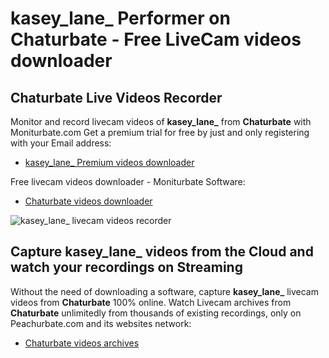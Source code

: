 # kasey_lane_ Performer on Chaturbate - Free LiveCam videos downloader

## Chaturbate Live Videos Recorder

Monitor and record livecam videos of **kasey_lane_** from **Chaturbate** with Moniturbate.com
Get a premium trial for free by just and only registering with your Email address:
* [kasey_lane_ Premium videos downloader](https://moniturbate.com/request-demo-licence-key.html)

Free livecam videos downloader - Moniturbate Software:
* [Chaturbate videos downloader](https://moniturbate.com/moniturbate-download-software.html)

![kasey_lane_ livecam videos recorder](https://peachurnet.com/templates/moniturbate-software.png)


## Capture kasey_lane_ videos from the Cloud and watch your recordings on Streaming

Without the need of downloading a software, capture **kasey_lane_** livecam videos from **Chaturbate** 100% online.
Watch Livecam archives from **Chaturbate** unlimitedly from thousands of existing recordings, only on Peachurbate.com and its websites network:
* [Chaturbate videos archives](https://peachurnet.com/)